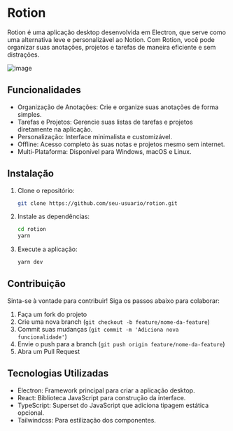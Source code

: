 
Rotion
======

Rotion é uma aplicação desktop desenvolvida em Electron, que serve como uma alternativa leve e personalizável ao Notion. Com Rotion, você pode organizar suas anotações, projetos e tarefas de maneira eficiente e sem distrações.

![image](https://github.com/user-attachments/assets/84029b8a-968b-4312-a761-50990f16ec3d)

Funcionalidades
---------------
- Organização de Anotações: Crie e organize suas anotações de forma simples.
- Tarefas e Projetos: Gerencie suas listas de tarefas e projetos diretamente na aplicação.
- Personalização: Interface minimalista e customizável.
- Offline: Acesso completo às suas notas e projetos mesmo sem internet.
- Multi-Plataforma: Disponível para Windows, macOS e Linux.

Instalação
----------
1. Clone o repositório:
   ```bash
   git clone https://github.com/seu-usuario/rotion.git
   ```
2. Instale as dependências:
   ```bash
   cd rotion
   yarn
   ```
3. Execute a aplicação:
   ```bash
   yarn dev
   ```

Contribuição
------------
Sinta-se à vontade para contribuir! Siga os passos abaixo para colaborar:

1. Faça um fork do projeto
2. Crie uma nova branch (`git checkout -b feature/nome-da-feature`)
3. Commit suas mudanças (`git commit -m 'Adiciona nova funcionalidade'`)
4. Envie o push para a branch (`git push origin feature/nome-da-feature`)
5. Abra um Pull Request

Tecnologias Utilizadas
----------------------
- Electron: Framework principal para criar a aplicação desktop.
- React: Biblioteca JavaScript para construção da interface.
- TypeScript: Superset do JavaScript que adiciona tipagem estática opcional.
- Tailwindcss: Para estilização dos componentes.
